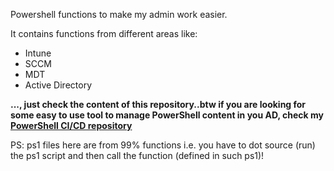 Powershell functions to make my admin work easier.

It contains functions from different areas like:
- Intune
- SCCM
- MDT
- Active Directory


**..., just check the content of this repository..btw if you are looking for some easy to use tool to manage PowerShell content in you AD, check my [PowerShell CI/CD repository](https://github.com/ztrhgf/Powershell_CICD_repository)**

PS: ps1 files here are from 99% functions i.e. you have to dot source (run) the ps1 script and then call the function (defined in such ps1)!
